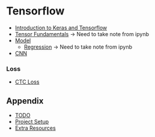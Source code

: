 # Tensorflow

- [Introduction to Keras and Tensorflow](./docs/introduction.md)
- [Tensor Fundamentals](./docs/tensor_fundamentals.md) -> Need to take note from ipynb
- [Model](./docs/model.md)
  - [Regression]() -> Need to take note from ipynb
- [CNN](./docs/cnn.md)

### Loss

- [CTC Loss](./docs/ctc_loss.md)

## Appendix

- [TODO](./TODO.md)
- [Project Setup](./docs/project_setup.md)
- [Extra Resources](./docs/resources.md)
